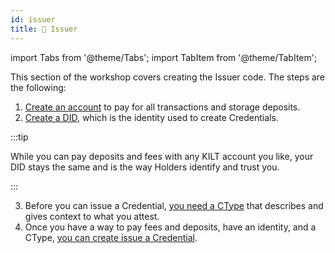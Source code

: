 ```yaml
---
id: issuer
title: 🏢 Issuer
---
```


import Tabs from '@theme/Tabs';
import TabItem from '@theme/TabItem';

This section of the workshop covers creating the <span className="label-role issuer">Issuer</span> code. The steps are the following:

1. [Create an account](./01_account.md) to pay for all transactions and storage deposits.
2. [Create a DID](./02_did.md), which is the identity used to create Credentials.

  :::tip

  While you can pay deposits and fees with any KILT account you like, your DID stays the same and is the way Holders identify and trust you.

  :::

3. Before you can issue a Credential, [you need a CType](./03_ctype.md) that describes and gives context to what you attest.
4. Once you have a way to pay fees and deposits, have an identity, and a CType, [you can create issue a Credential](../06_issue_credential.md).

